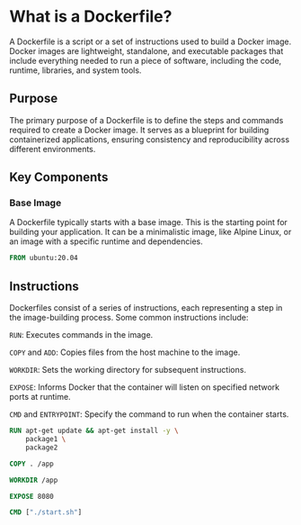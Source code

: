 # What is a Dockerfile?

A Dockerfile is a script or a set of instructions used to build a Docker image. Docker images are lightweight, standalone, and executable packages that include everything needed to run a piece of software, including the code, runtime, libraries, and system tools.

## Purpose

The primary purpose of a Dockerfile is to define the steps and commands required to create a Docker image. It serves as a blueprint for building containerized applications, ensuring consistency and reproducibility across different environments.

## Key Components

### Base Image

A Dockerfile typically starts with a base image. This is the starting point for building your application. It can be a minimalistic image, like Alpine Linux, or an image with a specific runtime and dependencies.

```dockerfile
FROM ubuntu:20.04
```

## Instructions

Dockerfiles consist of a series of instructions, each representing a step in the image-building process. Some common instructions include:

`RUN`: Executes commands in the image.

`COPY` and `ADD`: Copies files from the host machine to the image.

`WORKDIR`: Sets the working directory for subsequent instructions.

`EXPOSE`: Informs Docker that the container will listen on specified network ports at runtime.

`CMD` and `ENTRYPOINT`: Specify the command to run when the container starts.

```dockerfile
RUN apt-get update && apt-get install -y \
    package1 \
    package2

COPY . /app

WORKDIR /app

EXPOSE 8080

CMD ["./start.sh"]
```
